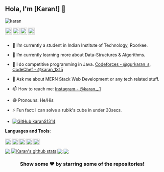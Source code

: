 ## Hola, I'm [Karan!] 👋

<p align="left"> <img src="https://komarev.com/ghpvc/?username=karanS1314&label=Views&color=blue&style=plastic" alt="karan" /> </p>

<a href="https://www.linkedin.com/in/gurkaran-singh-8563881b5/">
  <img align="left" alt="Karan's Linkdein" width="22px" src="https://cdn.jsdelivr.net/npm/simple-icons@v3/icons/linkedin.svg" />
</a>
<a href="https://github.com/karanS1314">
  <img align="left" alt="Karan's Github" width="22px" src="https://cdn.jsdelivr.net/npm/simple-icons@v3/icons/github.svg" />
</a>
<a href="https://instagram.com/karan._.1/">
  <img align="left" alt="Karan's Instagram" width="22px" src="https://cdn.jsdelivr.net/npm/simple-icons@v3/icons/instagram.svg" />
</a>
<a href="https://www.facebook.com/gurkaran.singhb">
  <img align="left" alt="Karan's Facebook" width="22px" src="https://cdn.jsdelivr.net/npm/simple-icons@v3/icons/facebook.svg" />
</a>


<br/>
<br/>



- 🔭 I’m currently a student in Indian Institute of Technology, Roorkee.
- 🌱 I’m currently learning more about Data-Structures & Algorithms.
- 🤔 I do competitive programming in Java. [Codeforces - @gurkaran_s](https://codeforces.com/profile/gurkaran_s),  [CodeChef - @karan_1315](https://www.codechef.com/users/karan_1315)
- 💬 Ask me about MERN Stack Web Development or any tech related stuff.
- 📫 How to reach me: [Instagram - @karan._.1](https://instagram.com/karan._.1/)
- 😄 Pronouns: He/His
- ⚡ Fun fact: I can solve a rubik's cube in under 30secs.

- [![GitHub karanS1314](https://img.shields.io/github/followers/karanS1314?label=follow&style=social)](https://github.com/karanS1314)


**Languages and Tools:**  
<br>
<img height="20" align="left"  src="https://cdn.jsdelivr.net/npm/simple-icons@v3/icons/java.svg" />
<img height="20" align="left"  src="https://cdn.jsdelivr.net/npm/simple-icons@v3/icons/css3.svg" />
<img height="20" align="left"  src="https://cdn.jsdelivr.net/npm/simple-icons@v3/icons/mongodb.svg" />
<img height="20" align="left"  src="https://cdn.jsdelivr.net/npm/simple-icons@v3/icons/javascript.svg" />
<img height="20" align="left"  src="https://cdn.jsdelivr.net/npm/simple-icons@v3/icons/node-dot-js.svg" />
<br>   
   

<a href="https://github.com/karanS1314">
  <img align="center" src="https://github-readme-stats.vercel.app/api/top-langs/?username=karanS1314&theme=light&hide_langs_below=1" />
</a>
<a href="https://github.com/karanS1314">
 <img align="center" src="https://github-readme-stats.vercel.app/api?username=karanS1314&show_icons=true&theme=light&line_height=27" alt="Karan's github stats"/>
</a>
<a href="https://github.com/karanS1314/-valowar2">
  <img align="center" src="https://github-readme-stats.vercel.app/api/pin/?username=karanS1314&repo=-valowar2&theme=light" />

</a>
<a href="https://github.com/karanS1314/JavaPractice">
 <img align="center" src="https://github-readme-stats.vercel.app/api/pin/?username=karanS1314&repo=JavaPractice&theme=light" />
</a>

<div align="center">

### Show some ❤️ by starring some of the repositories!

</div>
